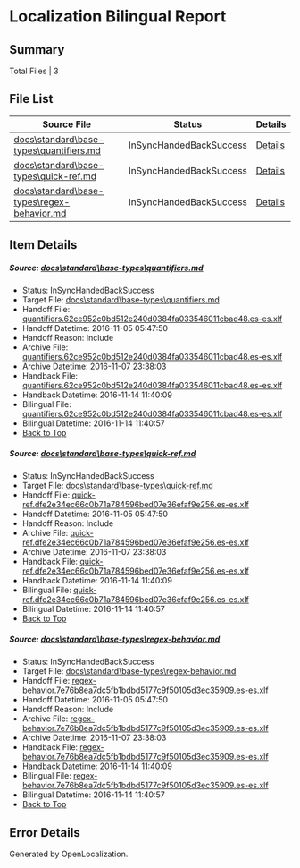 # <a name='report-top'></a> Localization Bilingual Report

## Summary
 Total Files | 3

## File List
 Source File | Status | Details 
 ----------- | ------ | ------- 
 [docs\standard\base-types\quantifiers.md](https://github.com/dotnet/docs/blob/b20713600d7c3ddc31be5885733a1e8910ede8c6/docs/standard/base-types/quantifiers.md) | InSyncHandedBackSuccess | [Details](#016ee9a4f05fdf36982c5b369780526296b53a7d426)
 [docs\standard\base-types\quick-ref.md](https://github.com/dotnet/docs/blob/b20713600d7c3ddc31be5885733a1e8910ede8c6/docs/standard/base-types/quick-ref.md) | InSyncHandedBackSuccess | [Details](#ff1eef78985f9b5b428f3b696fb267b59f3cb283427)
 [docs\standard\base-types\regex-behavior.md](https://github.com/dotnet/docs/blob/b20713600d7c3ddc31be5885733a1e8910ede8c6/docs/standard/base-types/regex-behavior.md) | InSyncHandedBackSuccess | [Details](#b217b59874ceafbb0e5e410878cc434974c5a863428)

## Item Details
##### <a name='016ee9a4f05fdf36982c5b369780526296b53a7d426'></a> Source: [docs\standard\base-types\quantifiers.md](https://github.com/dotnet/docs/blob/b20713600d7c3ddc31be5885733a1e8910ede8c6/docs/standard/base-types/quantifiers.md)
* Status: InSyncHandedBackSuccess
* Target File: [docs\standard\base-types\quantifiers.md](https://github.com/dotnet/docs.es-es/blob/901341d3bd4c1f7b9380f68bdf4643d353d185f1/docs/standard/base-types/quantifiers.md)
* Handoff File: [quantifiers.62ce952c0bd512e240d0384fa033546011cbad48.es-es.xlf](https://github.com/dotnet/docs.handoff/blob/9e9e5877683b0fc2bb917bc1b937ab05d491928b/ol-handoff/dotnet/docs.es-es/master/ht-p2/quantifiers.62ce952c0bd512e240d0384fa033546011cbad48.es-es.xlf)
* Handoff Datetime: 2016-11-05 05:47:50
* Handoff Reason: Include
* Archive File: [quantifiers.62ce952c0bd512e240d0384fa033546011cbad48.es-es.xlf](https://github.com/dotnet/docs.handoff/blob/aa9ed5c34301deb08be67b0dbb335c5f977eafd0/ol-archive/dotnet/docs.es-es/master/ht-p2/quantifiers.62ce952c0bd512e240d0384fa033546011cbad48.es-es.xlf)
* Archive Datetime: 2016-11-07 23:38:03
* Handback File: [quantifiers.62ce952c0bd512e240d0384fa033546011cbad48.es-es.xlf](https://github.com/dotnet/docs.handback/blob/e540960f26137b98d29efcfeb27eba833a2f4a2b/ol-handback/dotnet/docs.es-es/master/ht-p2/quantifiers.62ce952c0bd512e240d0384fa033546011cbad48.es-es.xlf)
* Handback Datetime: 2016-11-14 11:40:09
* Bilingual File: [quantifiers.62ce952c0bd512e240d0384fa033546011cbad48.es-es.xlf](https://github.com/dotnet/docs.handback/blob/e540960f26137b98d29efcfeb27eba833a2f4a2b/ol-handback/dotnet/docs.es-es/master/ht-p2/quantifiers.62ce952c0bd512e240d0384fa033546011cbad48.es-es.xlf)
* Bilingual Datetime: 2016-11-14 11:40:57
* [Back to Top](#report-top)

##### <a name='ff1eef78985f9b5b428f3b696fb267b59f3cb283427'></a> Source: [docs\standard\base-types\quick-ref.md](https://github.com/dotnet/docs/blob/b20713600d7c3ddc31be5885733a1e8910ede8c6/docs/standard/base-types/quick-ref.md)
* Status: InSyncHandedBackSuccess
* Target File: [docs\standard\base-types\quick-ref.md](https://github.com/dotnet/docs.es-es/blob/901341d3bd4c1f7b9380f68bdf4643d353d185f1/docs/standard/base-types/quick-ref.md)
* Handoff File: [quick-ref.dfe2e34ec66c0b71a784596bed07e36efaf9e256.es-es.xlf](https://github.com/dotnet/docs.handoff/blob/9e9e5877683b0fc2bb917bc1b937ab05d491928b/ol-handoff/dotnet/docs.es-es/master/ht-p2/quick-ref.dfe2e34ec66c0b71a784596bed07e36efaf9e256.es-es.xlf)
* Handoff Datetime: 2016-11-05 05:47:50
* Handoff Reason: Include
* Archive File: [quick-ref.dfe2e34ec66c0b71a784596bed07e36efaf9e256.es-es.xlf](https://github.com/dotnet/docs.handoff/blob/aa9ed5c34301deb08be67b0dbb335c5f977eafd0/ol-archive/dotnet/docs.es-es/master/ht-p2/quick-ref.dfe2e34ec66c0b71a784596bed07e36efaf9e256.es-es.xlf)
* Archive Datetime: 2016-11-07 23:38:03
* Handback File: [quick-ref.dfe2e34ec66c0b71a784596bed07e36efaf9e256.es-es.xlf](https://github.com/dotnet/docs.handback/blob/e540960f26137b98d29efcfeb27eba833a2f4a2b/ol-handback/dotnet/docs.es-es/master/ht-p2/quick-ref.dfe2e34ec66c0b71a784596bed07e36efaf9e256.es-es.xlf)
* Handback Datetime: 2016-11-14 11:40:09
* Bilingual File: [quick-ref.dfe2e34ec66c0b71a784596bed07e36efaf9e256.es-es.xlf](https://github.com/dotnet/docs.handback/blob/e540960f26137b98d29efcfeb27eba833a2f4a2b/ol-handback/dotnet/docs.es-es/master/ht-p2/quick-ref.dfe2e34ec66c0b71a784596bed07e36efaf9e256.es-es.xlf)
* Bilingual Datetime: 2016-11-14 11:40:57
* [Back to Top](#report-top)

##### <a name='b217b59874ceafbb0e5e410878cc434974c5a863428'></a> Source: [docs\standard\base-types\regex-behavior.md](https://github.com/dotnet/docs/blob/b20713600d7c3ddc31be5885733a1e8910ede8c6/docs/standard/base-types/regex-behavior.md)
* Status: InSyncHandedBackSuccess
* Target File: [docs\standard\base-types\regex-behavior.md](https://github.com/dotnet/docs.es-es/blob/901341d3bd4c1f7b9380f68bdf4643d353d185f1/docs/standard/base-types/regex-behavior.md)
* Handoff File: [regex-behavior.7e76b8ea7dc5fb1bdbd5177c9f50105d3ec35909.es-es.xlf](https://github.com/dotnet/docs.handoff/blob/9e9e5877683b0fc2bb917bc1b937ab05d491928b/ol-handoff/dotnet/docs.es-es/master/ht-p2/regex-behavior.7e76b8ea7dc5fb1bdbd5177c9f50105d3ec35909.es-es.xlf)
* Handoff Datetime: 2016-11-05 05:47:50
* Handoff Reason: Include
* Archive File: [regex-behavior.7e76b8ea7dc5fb1bdbd5177c9f50105d3ec35909.es-es.xlf](https://github.com/dotnet/docs.handoff/blob/aa9ed5c34301deb08be67b0dbb335c5f977eafd0/ol-archive/dotnet/docs.es-es/master/ht-p2/regex-behavior.7e76b8ea7dc5fb1bdbd5177c9f50105d3ec35909.es-es.xlf)
* Archive Datetime: 2016-11-07 23:38:03
* Handback File: [regex-behavior.7e76b8ea7dc5fb1bdbd5177c9f50105d3ec35909.es-es.xlf](https://github.com/dotnet/docs.handback/blob/e540960f26137b98d29efcfeb27eba833a2f4a2b/ol-handback/dotnet/docs.es-es/master/ht-p2/regex-behavior.7e76b8ea7dc5fb1bdbd5177c9f50105d3ec35909.es-es.xlf)
* Handback Datetime: 2016-11-14 11:40:09
* Bilingual File: [regex-behavior.7e76b8ea7dc5fb1bdbd5177c9f50105d3ec35909.es-es.xlf](https://github.com/dotnet/docs.handback/blob/e540960f26137b98d29efcfeb27eba833a2f4a2b/ol-handback/dotnet/docs.es-es/master/ht-p2/regex-behavior.7e76b8ea7dc5fb1bdbd5177c9f50105d3ec35909.es-es.xlf)
* Bilingual Datetime: 2016-11-14 11:40:57
* [Back to Top](#report-top)


## Error Details

Generated by OpenLocalization.
